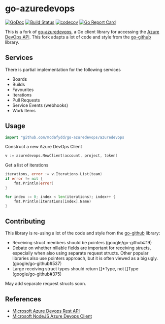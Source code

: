 # go-azuredevops

[![GoDoc](https://godoc.org/github.com/mcdafydd/go-azuredevops/azuredevops?status.svg)](https://godoc.org/github.com/mcdafydd/go-azuredevops/azuredevops)
[![Build Status](https://travis-ci.org/mcdafydd/go-azuredevops.png?branch=master)](https://travis-ci.org/mcdafydd/go-azuredevops)
[![codecov](https://codecov.io/gh/mcdafydd/go-azuredevops/branch/master/graph/badge.svg)](https://codecov.io/gh/mcdafydd/go-azuredevops)
[![Go Report Card](https://goreportcard.com/badge/github.com/mcdafydd/go-azuredevops?style=flat-square)](https://goreportcard.com/report/github.com/mcdafydd/go-azuredevops)

This is a fork of [go-azuredevops](https://github.com/mcdafydd/go-azuredevops), a Go client library for accessing the [Azure DevOps API](https://docs.microsoft.com/en-gb/rest/api/vsts/). This fork adapts a lot of code and style from the [go-github](https://github.com/google/go-github/) library.

## Services

There is partial implementation for the following services

* Boards
* Builds
* Favourites
* Iterations
* Pull Requests
* Service Events (webhooks)
* Work Items

## Usage

```go
import "github.com/mcdafydd/go-azuredevops/azuredevops
```

Construct a new Azure DevOps Client

```go
v := azuredevops.NewClient(account, project, token)
```

Get a list of iterations

```go
iterations, error := v.Iterations.List(team)
if error != nil {
    fmt.Println(error)
}

for index := 0; index < len(iterations); index++ {
    fmt.Println(iterations[index].Name)
}
```

## Contributing
This library is re-using a lot of the code and style from the [go-github](https://github.com/google/go-github/) library:

* Receiving struct members should be pointers (google/go-github#19)
* Debate on whether nillable fields are important for receiving structs, especially when also using separate request structs.  Other popular libraries also use pointers approach, but it is often viewed as a big ugly.  (google/go-github#537)
* Large receiving struct types should return []*Type, not []Type (google/go-github#375)

May add separate request structs soon.

## References 
* [Microsoft Azure Devops Rest API](https://github.com/MicrosoftDocs/vsts-rest-api-specs)
* [Microsoft NodeJS Azure Devops Client](https://github.com/Microsoft/azure-devops-node-api)

